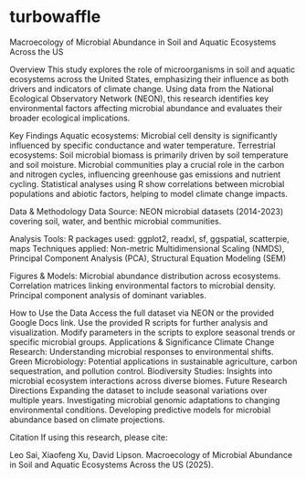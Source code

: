 # turbowaffle

Macroecology of Microbial Abundance in Soil and Aquatic Ecosystems Across the US

Overview
This study explores the role of microorganisms in soil and aquatic ecosystems across the United States, emphasizing their influence as both drivers and indicators of climate change. Using data from the National Ecological Observatory Network (NEON), this research identifies key environmental factors affecting microbial abundance and evaluates their broader ecological implications.

Key Findings
Aquatic ecosystems: Microbial cell density is significantly influenced by specific conductance and water temperature.
Terrestrial ecosystems: Soil microbial biomass is primarily driven by soil temperature and soil moisture.
Microbial communities play a crucial role in the carbon and nitrogen cycles, influencing greenhouse gas emissions and nutrient cycling.
Statistical analyses using R show correlations between microbial populations and abiotic factors, helping to model climate change impacts.

Data & Methodology
Data Source: NEON microbial datasets (2014-2023) covering soil, water, and benthic microbial communities.

Analysis Tools:
R packages used: ggplot2, readxl, sf, ggspatial, scatterpie, maps
Techniques applied: Non-metric Multidimensional Scaling (NMDS), Principal Component Analysis (PCA), Structural Equation Modeling (SEM)

Figures & Models:
Microbial abundance distribution across ecosystems.
Correlation matrices linking environmental factors to microbial density.
Principal component analysis of dominant variables.

How to Use the Data
Access the full dataset via NEON or the provided Google Docs link.
Use the provided R scripts for further analysis and visualization.
Modify parameters in the scripts to explore seasonal trends or specific microbial groups.
Applications & Significance
Climate Change Research: Understanding microbial responses to environmental shifts.
Green Microbiology: Potential applications in sustainable agriculture, carbon sequestration, and pollution control.
Biodiversity Studies: Insights into microbial ecosystem interactions across diverse biomes.
Future Research Directions
Expanding the dataset to include seasonal variations over multiple years.
Investigating microbial genomic adaptations to changing environmental conditions.
Developing predictive models for microbial abundance based on climate projections.

Citation
If using this research, please cite:

Leo Sai, Xiaofeng Xu, David Lipson. Macroecology of Microbial Abundance in Soil and Aquatic Ecosystems Across the US (2025).

